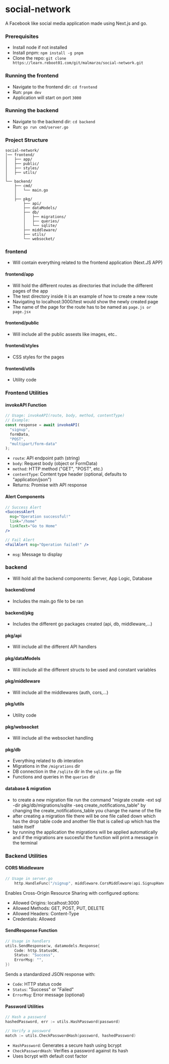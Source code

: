 # social-network

A Facebook like social media application made using Next.js and go.

### Prerequisites

- Install node if not installed
- Install pnpm:
  `npm install -g pnpm`
- Clone the repo: `git clone https://learn.reboot01.com/git/malmarzo/social-network.git`

### Running the frontend

- Navigate to the frontend dir: `cd frontend`
- Run: `pnpm dev`
- Application will start on port `3000`

### Running the backend

- Navigate to the backend dir: `cd backend`
- Run: `go run cmd/server.go`

### Project Structure

```
social-network/
│── frontend/
│   ├── app/
│   ├── public/
│   ├── styles/
│   ├── utils/
│
└── backend/
    ├── cmd/
    │   └── main.go
    │
    ├── pkg/
        ├── api/
        ├── dataModels/
        ├── db/
        │   ├── migrations/
        │   ├── queries/
        │   └── sqlite/
        ├── middleware/
        ├── utils/
        └── websocket/
```

### frontend

- Will contain everything related to the frontend application (Next.JS APP)

#### frontend/app

- Will hold the different routes as directories that include the different pages of the app
- The test directory inside it is an example of how to create a new route
- Navigating to localhost:3000/test would show the newly created page
- The name of the page for the route has to be named as `page.js or page.jsx`

#### frontend/public

- Will include all the public assests like images, etc..

#### frontend/styles

- CSS styles for the pages

#### frontend/utils

- Utility code

### Frontend Utilities

#### invokeAPI Function

```javascript
// Usage: invokeAPI(route, body, method, contentType)
// Example:
const response = await invokeAPI(
  "signup",
  formData,
  "POST",
  "multipart/form-data"
);
```

- `route`: API endpoint path (string)
- `body`: Request body (object or FormData)
- `method`: HTTP method ("GET", "POST", etc.)
- `contentType`: Content type header (optional, defaults to "application/json")
- Returns: Promise with API response

#### Alert Components

```jsx
// Success Alert
<SuccessAlert
  msg="Operation successful!"
  link="/home"
  linkText="Go to Home"
/>

// Fail Alert
<FailAlert msg="Operation failed!" />
```

- `msg`: Message to display

### backend

- Will hold all the backend components: Server, App Logic, Database

#### backend/cmd

- Includes the main.go file to be ran

#### backend/pkg

- Includes the different go packages created (api, db, middleware,...)

#### pkg/api

- Will include all the different API handlers

#### pkg/dataModels

- Will include all the different structs to be used and constant variables

#### pkg/middleware

- Will include all the middlewares (auth, cors,...)

#### pkg/utils

- Utility code

#### pkg/websocket

- Will include all the websocket handling

#### pkg/db

- Everything related to db interation
- Migrations in the `/migrations` dir
- DB connection in the `/sqlite` dir in the `sqlite.go` file
- Functions and queries in the `queries` dir

#### database & migration

- to create a new migration file run the command "migrate create -ext sql -dir pkg/db/migrations/sqlite -seq create_notifications_table" by changing the create_notifications_table you change the name of the file
- after creating a migration file there will be one file called down which has the drop table code and another file
  that is called up which has the table itself
- by running the application the migrations will be applied automatically and if the migrations are succesful the
  function will print a message in the terminal

### Backend Utilities

#### CORS Middleware

```go
// Usage in server.go
	http.HandleFunc("/signup", middleware.CorsMiddleware(api.SignupHandler))
```

Enables Cross-Origin Resource Sharing with configured options:

- Allowed Origins: localhost:3000
- Allowed Methods: GET, POST, PUT, DELETE
- Allowed Headers: Content-Type
- Credentials: Allowed

#### SendResponse Function

```go
// Usage in handlers
utils.SendResponse(w, datamodels.Response{
    Code: http.StatusOK,
    Status: "Success",
    ErrorMsg: "",
})
```

Sends a standardized JSON response with:

- `Code`: HTTP status code
- `Status`: "Success" or "Failed"
- `ErrorMsg`: Error message (optional)

#### Password Utilities

```go
// Hash a password
hashedPassword, err := utils.HashPassword(password)

// Verify a password
match := utils.CheckPasswordHash(password, hashedPassword)
```

- `HashPassword`: Generates a secure hash using bcrypt
- `CheckPasswordHash`: Verifies a password against its hash
- Uses bcrypt with default cost factor
